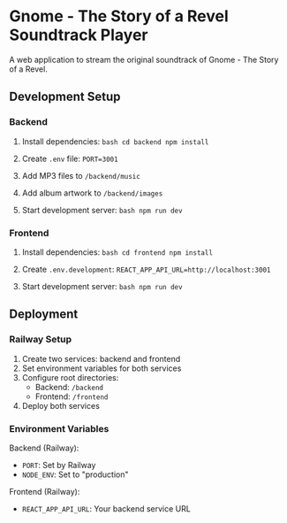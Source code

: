 # Gnome - The Story of a Revel Soundtrack Player

A web application to stream the original soundtrack of Gnome - The Story of a Revel.

## Development Setup

### Backend
1. Install dependencies:   ```bash
   cd backend
   npm install   ```

2. Create `.env` file:   ```
   PORT=3001   ```

3. Add MP3 files to `/backend/music`
4. Add album artwork to `/backend/images`
5. Start development server:   ```bash
   npm run dev   ```

### Frontend
1. Install dependencies:   ```bash
   cd frontend
   npm install   ```

2. Create `.env.development`:   ```
   REACT_APP_API_URL=http://localhost:3001   ```

3. Start development server:   ```bash
   npm run dev   ```

## Deployment

### Railway Setup
1. Create two services: backend and frontend
2. Set environment variables for both services
3. Configure root directories:
   - Backend: `/backend`
   - Frontend: `/frontend`
4. Deploy both services

### Environment Variables
Backend (Railway):
- `PORT`: Set by Railway
- `NODE_ENV`: Set to "production"

Frontend (Railway):
- `REACT_APP_API_URL`: Your backend service URL
